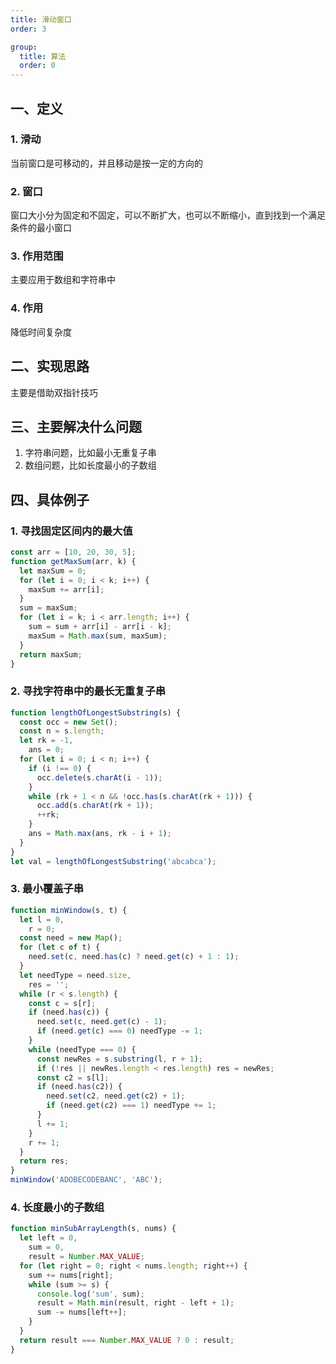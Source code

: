 ```yaml
---
title: 滑动窗口
order: 3

group:
  title: 算法
  order: 0
---
```


## 一、定义

### 1. 滑动

当前窗口是可移动的，并且移动是按一定的方向的

### 2. 窗口

窗口大小分为固定和不固定，可以不断扩大，也可以不断缩小，直到找到一个满足条件的最小窗口

### 3. 作用范围

主要应用于数组和字符串中

### 4. 作用

降低时间复杂度

## 二、实现思路

主要是借助双指针技巧

## 三、主要解决什么问题

1. 字符串问题，比如最小无重复子串
2. 数组问题，比如长度最小的子数组

## 四、具体例子

### 1. 寻找固定区间内的最大值

```js
const arr = [10, 20, 30, 5];
function getMaxSum(arr, k) {
  let maxSum = 0;
  for (let i = 0; i < k; i++) {
    maxSum += arr[i];
  }
  sum = maxSum;
  for (let i = k; i < arr.length; i++) {
    sum = sum + arr[i] - arr[i - k];
    maxSum = Math.max(sum, maxSum);
  }
  return maxSum;
}
```

### 2. 寻找字符串中的最长无重复子串

```js
function lengthOfLongestSubstring(s) {
  const occ = new Set();
  const n = s.length;
  let rk = -1,
    ans = 0;
  for (let i = 0; i < n; i++) {
    if (i !== 0) {
      occ.delete(s.charAt(i - 1));
    }
    while (rk + 1 < n && !occ.has(s.charAt(rk + 1))) {
      occ.add(s.charAt(rk + 1));
      ++rk;
    }
    ans = Math.max(ans, rk - i + 1);
  }
}
let val = lengthOfLongestSubstring('abcabca');
```

### 3. 最小覆盖子串

```js
function minWindow(s, t) {
  let l = 0,
    r = 0;
  const need = new Map();
  for (let c of t) {
    need.set(c, need.has(c) ? need.get(c) + 1 : 1);
  }
  let needType = need.size,
    res = '';
  while (r < s.length) {
    const c = s[r];
    if (need.has(c)) {
      need.set(c, need.get(c) - 1);
      if (need.get(c) === 0) needType -= 1;
    }
    while (needType === 0) {
      const newRes = s.substring(l, r + 1);
      if (!res || newRes.length < res.length) res = newRes;
      const c2 = s[l];
      if (need.has(c2)) {
        need.set(c2, need.get(c2) + 1);
        if (need.get(c2) === 1) needType += 1;
      }
      l += 1;
    }
    r += 1;
  }
  return res;
}
minWindow('ADOBECODEBANC', 'ABC');
```

### 4. 长度最小的子数组

```js
function minSubArrayLength(s, nums) {
  let left = 0,
    sum = 0,
    result = Number.MAX_VALUE;
  for (let right = 0; right < nums.length; right++) {
    sum += nums[right];
    while (sum >= s) {
      console.log('sum', sum);
      result = Math.min(result, right - left + 1);
      sum -= nums[left++];
    }
  }
  return result === Number.MAX_VALUE ? 0 : result;
}
```
